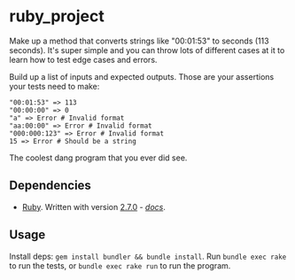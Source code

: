 # ruby_project

Make up a method that converts strings like "00:01:53" to seconds (113 seconds). It's super simple and you can throw lots of different cases at it to learn how to test edge cases and errors.

Build up a list of inputs and expected outputs. Those are your assertions your tests need to make:

```
"00:01:53" => 113
"00:00:00" => 0
"a" => Error # Invalid format
"aa:00:00" => Error # Invalid format
"000:000:123" => Error # Invalid format
15 => Error # Should be a string
```

The coolest dang program that you ever did see.

## Dependencies

* [Ruby](https://www.ruby-lang.org/en/).  Written with version [2.7.0](https://www.ruby-lang.org/en/news/2019/12/25/ruby-2-7-0-released/) - *[docs](https://docs.ruby-lang.org/en/2.7.0/)*.

## Usage

Install deps: `gem install bundler && bundle install`.  Run `bundle exec rake` to run the tests, or `bundle exec rake run` to run the program.